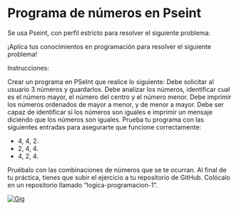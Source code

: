 # Programa de números en Pseint
Se usa Pseint, con perfil estricto para resolver el siguiente problema:

¡Aplica tus conocimientos en programación para resolver el siguiente problema!

Instrucciones:

Crear un programa en PSeInt que realice lo siguiente:
Debe solicitar al usuario 3 números y guardarlos.
Debe analizar los números, identificar cual es el número mayor, el número del centro y el número menor.
Debe imprimir los números ordenados de mayor a menor, y de menor a mayor.
Debe ser capaz de identificar si los números son iguales e imprimir un mensaje diciendo que los números son iguales.
Prueba tu programa con las siguientes entradas para asegurarte que funcione correctamente:

- 4, 4, 2.
- 2, 4, 4.
- 4, 2, 4.

Pruébalo con las combinaciones de números que se te ocurran.
Al final de tu práctica, tienes que subir el ejercicio a tu repositorio de GitHub.
Colócalo en un repositorio llamado “logica-programacion-1”.

[![Gig](https://1.bp.blogspot.com/-6AYOlKIRAns/WYiZ8lGfICI/AAAAAAAABTk/c6fzq1mX274z6P6eqE8oYipgTSllHeJ4ACLcBGAs/s1600/programando.gif "Gig")](http:/https://1.bp.blogspot.com/-6AYOlKIRAns/WYiZ8lGfICI/AAAAAAAABTk/c6fzq1mX274z6P6eqE8oYipgTSllHeJ4ACLcBGAs/s1600/programando.gif/ "Gig")
